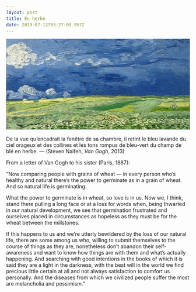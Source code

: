 ```yaml
---
layout: post
title: En herbe
date: 2019-07-12T03:27:09.957Z
---
```

![Van Gogh, Wheatfield under thunderclouds.](/assets/uploads/e181d72d-4b6f-47d6-9182-b16553047844.jpeg "Wheatfield under thunderclouds, Van Gogh.")

De la vue qu’encadrait la fenêtre de sa chambre, il retint le bleu lavande du ciel orageux et des collines et les tons rompus de bleu-vert du champ de blé en herbe. — (Steven Naifeh, _Van Gogh_, 2013)

From a letter of Van Gogh to his sister (Paris, 1887):

“Now comparing people with grains of wheat — in every person who’s healthy and natural there’s the power to germinate as in a grain of wheat. And so natural life is germinating.

What the power to germinate is in wheat, so love is in us. Now we, I think, stand there pulling a long face or at a loss for words when, being thwarted in our natural development, we see that germination frustrated and ourselves placed in circumstances as hopeless as they must be for the wheat between the millstones.

If this happens to us and we’re utterly bewildered by the loss of our natural life, there are some among us who, willing to submit themselves to the course of things as they are, nonetheless don’t abandon their self-awareness and want to know how things are with them and what’s actually happening.  And searching with good intentions in the books of which it is said they are a light in the darkness, with the best will in the world we find precious little certain at all and not always satisfaction to comfort us personally. And the diseases from which we civilized people suffer the most are melancholia and pessimism.”
